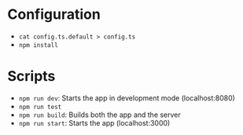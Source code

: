# Configuration
- `cat config.ts.default > config.ts`
- `npm install`

# Scripts
- `npm run dev`: Starts the app in development mode (localhost:8080)
- `npm run test`
- `npm run build`: Builds both the app and the server
- `npm run start`: Starts the app (localhost:3000)
